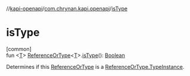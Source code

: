 //[kapi-openapi](../../index.md)/[com.chrynan.kapi.openapi](index.md)/[isType](is-type.md)

# isType

[common]\
fun &lt;[T](is-type.md)&gt; [ReferenceOrType](-reference-or-type/index.md)&lt;[T](is-type.md)&gt;.[isType](is-type.md)(): [Boolean](https://kotlinlang.org/api/latest/jvm/stdlib/kotlin/-boolean/index.html)

Determines if this [ReferenceOrType](-reference-or-type/index.md) is a [ReferenceOrType.TypeInstance](-reference-or-type/-type-instance/index.md).

